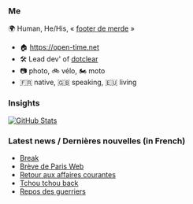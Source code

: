 ### Me

🌍 Human, He/His, « [footer de merde](https://open-time.net/post/2013/07/17/La-veritable-histoire-du-Footer-de-merde-) » 
* 🏠 https://open-time.net 
* 🛠️ Lead dev' of [dotclear](https://git.dotclear.org/dev/dotclear)
* 📷 photo, 🚲 vélo, 🏍️ moto 
* 🇫🇷 native, 🇬🇧 speaking, 🇪🇺 living

### Insights

[![GitHub Stats](https://github-readme-stats-sigma-five.vercel.app/api?username=franck-paul)](https://github.com/franck-paul)

### Latest news / Dernières nouvelles (in French)

<!-- BLOG-POST-LIST:START -->
- [Break](https://open-time.net/post/2024/10/03/Break)
- [Brève de Paris Web](https://open-time.net/post/2024/10/02/Breve-de-Paris-Web)
- [Retour aux affaires courantes](https://open-time.net/post/2024/10/01/Retour-aux-affaires-courantes)
- [Tchou tchou back](https://open-time.net/post/2024/09/30/Tchou-tchou-back)
- [Repos des guerriers](https://open-time.net/post/2024/09/29/Repos-des-guerriers)
<!-- BLOG-POST-LIST:END -->
